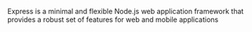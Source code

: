 Express is a minimal and flexible Node.js web application framework that provides a robust set of features for web and mobile applications
